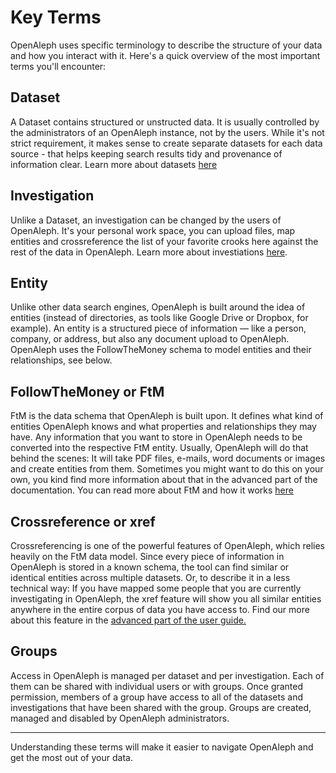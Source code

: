 # Key Terms

OpenAleph uses specific terminology to describe the structure of your data and how you interact with it. Here's a quick overview of the most important terms you'll encounter:

## Dataset

A Dataset contains structured or unstructed data. It is usually controlled by the administrators of an OpenAleph instance, not by the users. While it's not strict requirement, it makes sense to create separate datasets for each data source - that helps keeping search results tidy and provenance of information clear. Learn more about datasets [here](../102/dataset-overview.md)

## Investigation

Unlike a Dataset, an investigation can be changed by the users of OpenAleph. It's your personal work space, you can upload files, map entities and crossreference the list of your favorite crooks here against the rest of the data in OpenAleph. Learn more about investiations [here](../103/investigations.md).

## Entity

Unlike other data search engines, OpenAleph is built around the idea of entities (instead of directories, as tools like Google Drive or Dropbox, for example). An entity is a structured piece of information — like a person, company, or address, but also any document upload to OpenAleph. OpenAleph uses the FollowTheMoney schema to model entities and their relationships, see below.

## FollowTheMoney or FtM

FtM is the data schema that OpenAleph is built upon. It defines what kind of entities OpenAleph knows and what properties and relationships they may have. Any information that you want to store in OpenAleph needs to be converted into the respective FtM entity. Usually, OpenAleph will do that behind the scenes: It will take PDF files, e-mails, word documents or images and create entities from them. Sometimes you might want to do this on your own, you kind find more information about that in the advanced part of the documentation. You can read more about FtM and how it works [here](https://followthemoney.tech)

## Crossreference or xref

Crossreferencing is one of the powerful features of OpenAleph, which relies heavily on the FtM data model. Since every piece of information in OpenAleph is stored in a known schema, the tool can find similar or identical entities across multiple datasets. Or, to describe it in a less technical way: If you have mapped some people that you are currently investigating in OpenAleph, the xref feature will show you all similar entities anywhere in the entire corpus of data you have access to. Find our more about this feature in the [advanced part of the user guide.](../103/cross-reference.md)

## Groups

Access in OpenAleph is managed per dataset and per investigation. Each of them can be shared with individual users or with groups. Once granted permission, members of a group have access to all of the datasets and investigations that have been shared with the group. Groups are created, managed and disabled by OpenAleph administrators.

---

Understanding these terms will make it easier to navigate OpenAleph and get the most out of your data.
